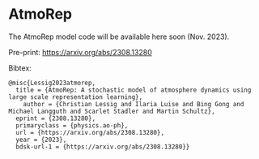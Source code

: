 # AtmoRep

The AtmoRep model code will be available here soon (Nov. 2023). 

Pre-print: https://arxiv.org/abs/2308.13280

Bibtex: 

```
@misc{Lessig2023atmorep,
  title = {AtmoRep: A stochastic model of atmosphere dynamics using large scale representation learning},
	author = {Christian Lessig and Ilaria Luise and Bing Gong and Michael Langguth and Scarlet Stadler and Martin Schultz},
  eprint = {2308.13280},
  primaryclass = {physics.ao-ph},
  url = {https://arxiv.org/abs/2308.13280},
  year = {2023},
  bdsk-url-1 = {https://arxiv.org/abs/2308.13280}}
```
